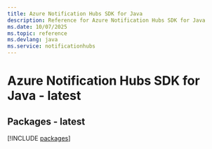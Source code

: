```yaml
---
title: Azure Notification Hubs SDK for Java
description: Reference for Azure Notification Hubs SDK for Java
ms.date: 10/07/2025
ms.topic: reference
ms.devlang: java
ms.service: notificationhubs
---
```

# Azure Notification Hubs SDK for Java - latest
## Packages - latest
[!INCLUDE [packages](notification-hubs-index.md)]